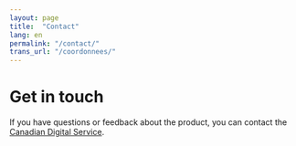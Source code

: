 ```yaml
---
layout: page
title:  "Contact"
lang: en
permalink: "/contact/"
trans_url: "/coordonnees/"
---
```


# Get in touch

If you have questions or feedback about the product, you can contact the [Canadian Digital Service](mailto:cds-snc@tbs-sct.gc.ca).  
